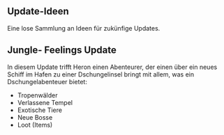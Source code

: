 ## Update-Ideen

Eine lose Sammlung an Ideen für zukünfige Updates.

## Jungle- Feelings Update

In diesem Update trifft Heron einen Abenteurer, der einen über ein neues Schiff im Hafen zu einer Dschungelinsel bringt mit allem, was ein Dschungelabenteuer bietet:

* Tropenwälder
* Verlassene Tempel
* Exotische Tiere
* Neue Bosse
* Loot (Items)
